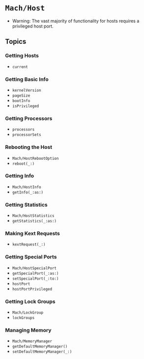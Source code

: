 # ``Mach/Host``

- Warning: The vast majority of functionality for hosts requires a privileged host port.

## Topics

### Getting Hosts

- ``current``

### Getting Basic Info

- ``kernelVersion``
- ``pageSize``
- ``bootInfo``
- ``isPrivileged``

### Getting Processors

- ``processors``
- ``processorSets``

### Rebooting the Host

- ``Mach/HostRebootOption``
- ``reboot(_:)``

### Getting Info

- ``Mach/HostInfo``
- ``getInfo(_:as:)``

### Getting Statistics

- ``Mach/HostStatistics``
- ``getStatistics(_:as:)``

### Making Kext Requests

- ``kextRequest(_:)``

### Getting Special Ports

- ``Mach/HostSpecialPort``
- ``getSpecialPort(_:as:)``
- ``setSpecialPort(_:to:)``
- ``hostPort``
- ``hostPortPrivileged``

### Getting Lock Groups

- ``Mach/LockGroup``
- ``lockGroups``

### Managing Memory

- ``Mach/MemoryManager``
- ``getDefaultMemoryManager()``
- ``setDefaultMemoryManager(_:)``